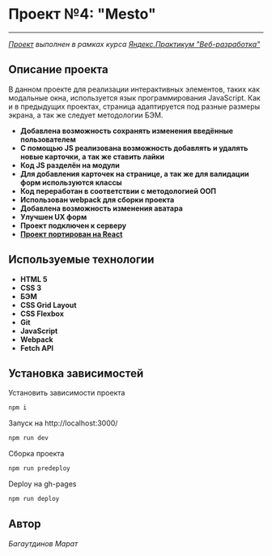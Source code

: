 ﻿# Проект №4: "Mesto"

------
*[Проект](https://mbagaut.github.io/mesto/) выполнен в рамках курса [Яндекс.Практикум "Веб-разработка"](https://praktikum.yandex.ru/web)*

## Описание проекта

В данном проекте для реализации интерактивных элементов, таких как модальные окна, используется язык программирования JavaScript. Как и в предыдущих проектах, страница адаптируется под разные размеры экрана, а так же следует методологии БЭМ.

  * **Добавлена возможность сохранять изменения введённые пользователем**
  * **С помощью JS реализована возможность добавлять и удалять новые карточки, а так же ставить лайки**
  * **Код JS разделён на модули**
  * **Для добавления карточек на странице, а так же для валидации форм используются классы**
  * **Код переработан в соответствии с методологией ООП**
  * **Использован webpack для сборки проекта**
  * **Добавлена возможность изменения аватара**
  * **Улучшен UX форм**
  * **Проект подключен к серверу**
  * **[Проект портирован на React](https://github.com/mbagaut/mesto-react)**

## Используемые технологии

  * **HTML 5**
  * **CSS 3**
  * **БЭМ**
  * **CSS Grid Layout**
  * **CSS Flexbox**
  * **Git**
  * **JavaScript**
  * **Webpack**
  * **Fetch API**

## Установка зависимостей

Установить зависимости проекта
```sh
npm i
```
Запуск на http://localhost:3000/
```sh
npm run dev
```
Сборка проекта
```sh
npm run predeploy
```
Deploy на gh-pages
```sh
npm run deploy
```

## Автор

*Багаутдинов Марат*
